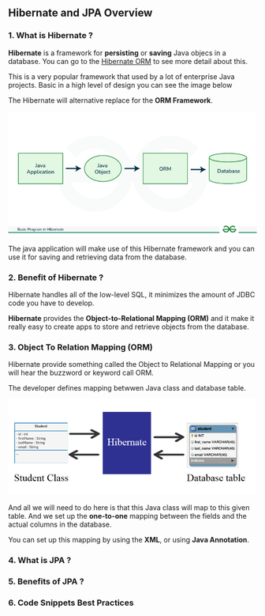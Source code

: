 ## Hibernate and JPA Overview

### 1. What is Hibernate ?

**Hibernate** is a framework for **persisting** or **saving** Java objecs in a database. You can go to the [Hibernate ORM](https://hibernate.org/orm/) to see more detail about this.

This is a very popular framework that used by a lot of enterprise Java projects. Basic in a high level of design you can see the image below

The Hibernate will alternative replace for the **ORM Framework**.

![alt text](/images/image-08.png)

The java application will make use of this Hibernate framework and you can use it for saving and retrieving data from the database.

### 2. Benefit of Hibernate ?

Hibernate handles all of the low-level SQL, it minimizes the amount of JDBC code you have to develop.

**Hibernate** provides the **Object-to-Relational Mapping (ORM)** and it make it really easy to create apps to store and retrieve objects from the database.

### 3. Object To Relation Mapping (ORM)

Hibernate provide something called the Object to Relational Mapping or you will hear the buzzword or keyword call ORM. 

The developer defines mapping betwwen Java class and database table.

![alt text](/images/image-09.png)

And all we will need to do here is that this Java class will map to this given table. And we set up the **one-to-one** mapping between the fields and the actual columns in the database.

You can set up this mapping by using the **XML**, or using **Java Annotation**.

### 4. What is JPA ?

### 5. Benefits of JPA ?

### 6. Code Snippets Best Practices